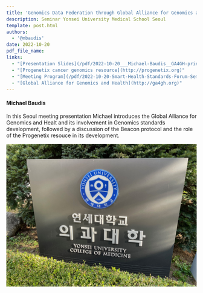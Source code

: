 ```yaml
---
title: 'Genomics Data Federation through Global Alliance for Genomics and Health Standards: Development and Implementation of the GA4GH Beacon Protocol'
description: Seminar Yonsei University Medical School Seoul
template: post.html 
authors:
  - '@mbaudis'
date: 2022-10-20
pdf_file_name:
links:
  - "[Presentation Slides](/pdf/2022-10-20___Michael-Baudis__GA4GH-principles-and-implementation-of-the-Beacon-standard__Korea-genomics-standards.pdf)"
  - "[Progenetix cancer genomics resource](http://progenetix.org)"
  - "[Meeting Program](/pdf/2022-10-20-Smart-Health-Standards-Forum-Seminar-Program__Korea-genomics-standards.pdf)"
  - "[Global Alliance for Genomics and Health](http://ga4gh.org)"
---
```


#### Michael Baudis

In this Seoul meeting presentation Michael introduces the Global Alliance for Genomics and Healt and its involvement in Genomics standards development, followed by a discussion of the Beacon protocol and the role of the Progenetix resouce in its development. <!--more-->

![](/img/Yonsei-sign-1024x768.png)
